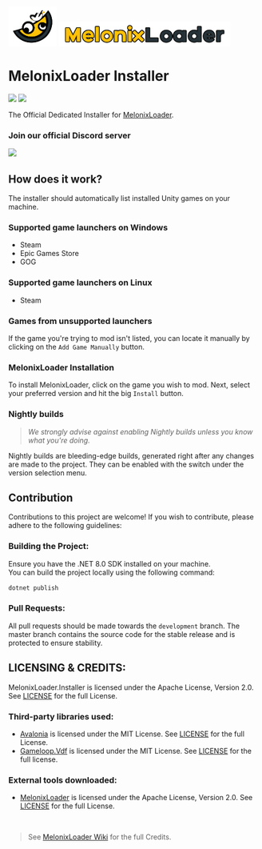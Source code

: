 <p>
  <a href="#"><img height=80 src="https://raw.githubusercontent.com/MelonixLoader/MelonixLoader.Installer/master/Resources/ML_Icon.png"></a>
  <a href="#"><img height=50 src="https://raw.githubusercontent.com/MelonixLoader/MelonixLoader.Installer/master/Resources/ML_Text.png"></a>
</p>

# MelonixLoader Installer
<a href="https://github.com/MelonixLoader/MelonixLoader.Installer/releases/latest/download/MelonixLoader.Installer.exe"><img src="https://img.shields.io/github/downloads/MelonixLoader/MelonixLoader.Installer/latest/MelonixLoader.Installer.exe?style=for-the-badge&label=Download%20Latest%20for%20Windows"></a>
<a href="https://github.com/MelonixLoader/MelonixLoader.Installer/releases/latest/download/MelonixLoader.Installer.Linux"><img src="https://img.shields.io/github/downloads/MelonixLoader/MelonixLoader.Installer/latest/MelonixLoader.Installer.Linux?style=for-the-badge&label=Download%20Latest%20for%20Linux"></a>

The Official Dedicated Installer for [MelonixLoader](https://github.com/MelonixLoader/MelonixLoader).

### Join our official Discord server
<a href="https://discord.gg/2Wn3N2P"><img src="https://img.shields.io/discord/663449315876012052?label=discord&style=for-the-badge&color=blueviolet"></a>

## How does it work?
The installer should automatically list installed Unity games on your machine.

### Supported game launchers on Windows
- Steam
- Epic Games Store
- GOG

### Supported game launchers on Linux
- Steam

### Games from unsupported launchers
If the game you're trying to mod isn't listed, you can locate it manually by clicking on the `Add Game Manually` button.

### MelonixLoader Installation
To install MelonixLoader, click on the game you wish to mod. Next, select your preferred version and hit the big `Install` button.

### Nightly builds
> *We strongly advise against enabling Nightly builds unless you know what you're doing.*

Nightly builds are bleeding-edge builds, generated right after any changes are made to the project. They can be enabled with the switch under the version selection menu.

## Contribution
Contributions to this project are welcome! If you wish to contribute, please adhere to the following guidelines:

### Building the Project:
Ensure you have the .NET 8.0 SDK installed on your machine.  
You can build the project locally using the following command:
```bash
dotnet publish
```

### Pull Requests:
All pull requests should be made towards the `development` branch.
The master branch contains the source code for the stable release and is protected to ensure stability.

## LICENSING & CREDITS:
MelonixLoader.Installer is licensed under the Apache License, Version 2.0. See [LICENSE](https://github.com/MelonixLoader/MelonixLoader.Installer/blob/master/LICENSE.md) for the full License.

### Third-party libraries used:
- [Avalonia](https://avaloniaui.net/) is licensed under the MIT License. See [LICENSE](https://github.com/AvaloniaUI/Avalonia/blob/master/licence.md) for the full License.
- [Gameloop.Vdf](https://github.com/shravan2x/Gameloop.Vdf) is licensed under the MIT License. See [LICENSE](https://github.com/shravan2x/Gameloop.Vdf/blob/master/LICENSE) for the full license.

### External tools downloaded:
- [MelonixLoader](https://github.com/MelonixLoader/MelonixLoader) is licensed under the Apache License, Version 2.0. See [LICENSE](https://github.com/MelonixLoader/MelonixLoader/blob/master/LICENSE.md) for the full License.

<br>

> See [MelonixLoader Wiki](https://Melonixwiki.xyz/#/credits) for the full Credits.